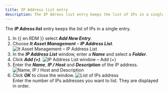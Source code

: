 ```yaml
---
title: IP Address list entry
description: The IP Adress list entry keeps the list of IPs in a single entry.
---
```


The ***IP Adress list*** entry keeps the list of IPs in a single entry.

1. In {{ en.RDM }} select ***Add New Entry***.
1. Choose ***It Asset Management*** – ***IP Address List***.
![It Asset Management – IP Address List](https://webdevolutions.blob.core.windows.net/docs/en/kb/KB6109.png) 
1. In the ***IP Address List*** window, enter a ***Name*** and select a ***Folder***. 
1. Click ***Add (+)***.
![IP Address List window – Add (+)](https://webdevolutions.blob.core.windows.net/docs/en/kb/KB6110.png)  
1. Enter the ***Name***, ***IP / Host*** and ***Description*** of the IP address. 
![Name, IP / Host and Description](https://webdevolutions.blob.core.windows.net/docs/en/kb/KB6111.png)  
1. Click ***OK*** to close the window. 
![List of IPs address](https://webdevolutions.blob.core.windows.net/docs/en/kb/KB6112.png)  
Enter the number of IPs addresses you want to list. They are displayed in order.


